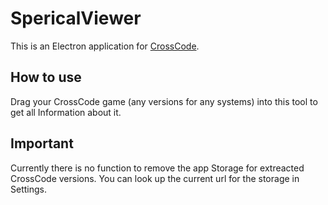 # SpericalViewer #

This is an Electron application for [CrossCode](http://cross-code.com).

## How to use ##

Drag your CrossCode game (any versions for any systems) into this tool to get all Information about it.


## Important ##

Currently there is no function to remove the app Storage for extreacted CrossCode versions. You can look up the current url for the storage in Settings.
